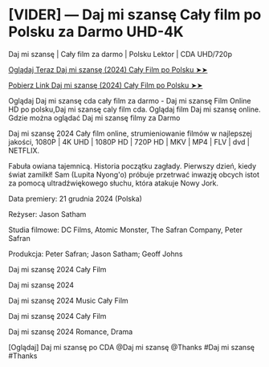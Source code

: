 # [VIDER] — Daj mi szansę Cały film po Polsku za Darmo UHD-4K

Daj mi szansę | Cały film za darmo | Polsku Lektor | CDA UHD/720p

<a href="https://love-4k.com/pl/movie/995408/take-a-chance-on-me-gitcodepl"> Oglądaj Teraz Daj mi szansę (2024) Cały Film po Polsku ➤➤  </a>

<a href="https://love-4k.com/pl/movie/995408/take-a-chance-on-me-gitcodepl"> Pobierz Link Daj mi szansę (2024) Cały Film po Polsku ➤➤ </a>

Oglądaj Daj mi szansę cda cały film za darmo - Daj mi szansę Film Online HD po polsku,Daj mi szansę caly film cda. Oglądaj film Daj mi szansę online. Gdzie można oglądać Daj mi szansę filmy za Darmo

Daj mi szansę 2024 Cały film online, strumieniowanie filmów w najlepszej jakości, 1080P | 4K UHD | 1080P HD | 720P HD | MKV | MP4 | FLV | dvd | NETFLIX.

Fabuła owiana tajemnicą. Historia początku zagłady. Pierwszy dzień, kiedy świat zamilkł! Sam (Lupita Nyong'o) próbuje przetrwać inwazję obcych istot za pomocą ultradźwiękowego słuchu, która atakuje Nowy Jork.

Data premiery: 21 grudnia 2024 (Polska)

Reżyser: Jason Satham

Studia filmowe: DC Films, Atomic Monster, The Safran Company, Peter Safran

Produkcja: Peter Safran; Jason Satham; Geoff Johns

Daj mi szansę 2024 Cały Film

Daj mi szansę 2024

Daj mi szansę 2024 Music Cały Film

Daj mi szansę 2024 Cały Film

Daj mi szansę 2024 Romance, Drama

[Oglądaj] Daj mi szansę po CDA @Daj mi szansę @Thanks #Daj mi szansę #Thanks
